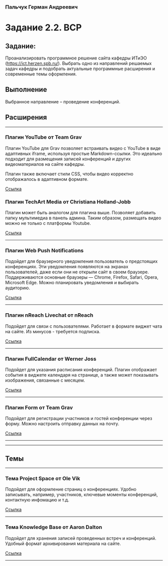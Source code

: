 ### Пальчук Герман Андреевич

# Задание 2.2. ВСР

## Задание:
Проанализировать программное решение сайта кафедры ИТиЭО (https://ict.herzen.spb.ru/). 
Выбрать одно из направлений решаемых задач кафедры и  подобрать актуальные программные расширения и современные темы оформления.

## Выполнение
Выбранное направление – проведение конференций.

## Расширения

-----

### Плагин YouTube от Team Grav
 
Плагин YouTube для Grav позволяет встраивать видео с YouTube в виде адаптивных iframe, используя простые Markdown-ссылки. Это идеально подходит для размещения записей конференций и других видеоматериалов на сайте кафедры.

Плагин также включает стили CSS, чтобы видео корректно отображалось в адаптивном формате.

[Ссылка](https://github.com/getgrav/grav-plugin-youtube)


### Плагин TechArt Media от Christiana Holland-Jobb 

Плагин может быть аналогом для плагина выше. Позволяет добавить папку мультимедиа в панель админа. Таким образом, размещать видео можно не только с платформы Youtube.

[Ссылка](https://github.com/TecArt/grav-plugin-tecart-media)

-----

### Плагин Web Push Notifications

Подойдет для браузерного уведомления пользователь о предстоящих конференциях. Эти уведомления появляются на экранах пользователей, даже если они не открыли сайт в своем браузере. Поддерживаются основные браузеры — Chrome, Firefox, Safari, Opera, Microsoft Edge. Можно планировать уведомления и выбирать аудиторию.

[Ссылка](https://github.com/devlom/grav-plugin-webpush)

-----

### Плагин nReach Livechat от nReach

Подойдет для связи с пользователями. Работает в формате виджет чата на сайте. Из минусов - требуется подписка.

[Ссылка](https://github.com/nishthabiz/livechat-grav-plugin)

-----

### Плагин FullCalendar от Werner Joss

Подойдет для указания расписания конференций. Плагин отображает события в виджете календаря на странице, а также может показывать изображения, связанные с месяцем.

[Ссылка](https://github.com/wernerjoss/grav-plugin-fullcalendar)

-----

### Плагин Form от Team Grav

Подойдет для регистрации участников и гостей конференции через форму. Можно настроить отправку данных на почту.

[Ссылка](https://github.com/getgrav/grav-plugin-form)

-----
-----

## Темы

-----

### Тема Project Space от Ole Vik

Подойдет для оформление страниц о конференциях. Удобно записывать, например, участников, ключевые моменты конференций, контактную инфомацию и т.д.

[Ссылка](https://github.com/OleVik/grav-theme-project-space)

-----

### Тема Knowledge Base от Aaron Dalton

Подойдет для хранения записей проведенных встреч и конференций. Удобный формат архивирования материала на сайте. 

[Ссылка](https://github.com/Perlkonig/grav-theme-knowledge-base)


-----
